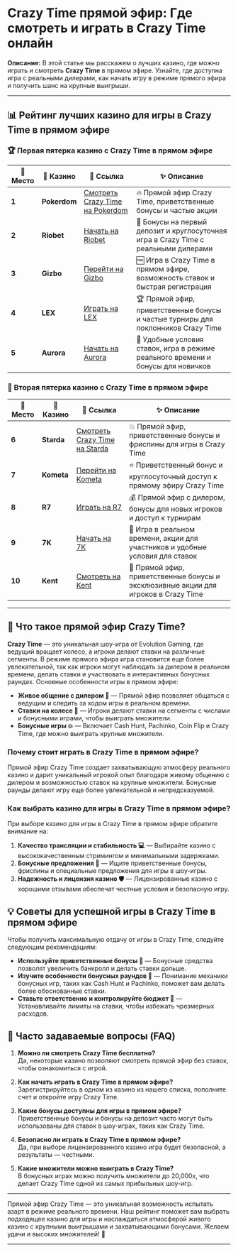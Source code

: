 # Crazy Time прямой эфир: Где смотреть и играть в Crazy Time онлайн

**Описание:** В этой статье мы расскажем о лучших казино, где можно играть и смотреть **Crazy Time** в прямом эфире. Узнайте, где доступна игра с реальными дилерами, как начать игру в режиме прямого эфира и получить шанс на крупные выигрыши.

---

## 📊 Рейтинг лучших казино для игры в Crazy Time в прямом эфире

### 🏆 Первая пятерка казино с Crazy Time в прямом эфире

| 🏅 **Место** | 🎰 **Казино**        | 🌟 **Ссылка**                                                                                     | ✨ **Описание**                                                                                         |
|--------------|----------------------|--------------------------------------------------------------------------------------------------|--------------------------------------------------------------------------------------------------------|
| **1**       | **Pokerdom**         | [Смотреть Crazy Time на Pokerdom](https://brandplay.link/4k77v2yx)                               | 🔥 Прямой эфир Crazy Time, приветственные бонусы и частые акции                                        |
| **2**       | **Riobet**           | [Начать на Riobet](https://brandplay.link/7xBLTPyj)                                              | 💎 Бонусы на первый депозит и круглосуточная игра в Crazy Time с реальными дилерами                    |
| **3**       | **Gizbo**            | [Перейти на Gizbo](https://brandplay.link/bprXw4YV)                                              | 🆓 Игра в Crazy Time в прямом эфире, возможность ставок и быстрая регистрация                          |
| **4**       | **LEX**              | [Играть на LEX](https://brandplay.link/zW4hdDFV)                                                 | 🏆 Прямой эфир, приветственные бонусы и частые турниры для поклонников Crazy Time                      |
| **5**       | **Aurora**           | [Начать на Aurora](https://10trafic-stat2.com/click/668546556bcc6313411604bd/6766/13032/subaccount) | 🎁 Удобные условия ставок, игра в режиме реального времени и бонусы для новичков                      |

### 🏅 Вторая пятерка казино с Crazy Time в прямом эфире

| 🏅 **Место** | 🎰 **Казино**        | 🌟 **Ссылка**                                                                                     | ✨ **Описание**                                                                                         |
|--------------|----------------------|--------------------------------------------------------------------------------------------------|--------------------------------------------------------------------------------------------------------|
| **6**       | **Starda**           | [Смотреть Crazy Time на Starda](https://brandplay.link/fB7xwRFL)                                 | 💥 Прямой эфир, приветственные бонусы и фриспины для игры в Crazy Time                                 |
| **7**       | **Kometa**           | [Перейти на Kometa](https://brandplay.link/8ZymQJV8)                                             | ⭐ Приветственный бонус и круглосуточный доступ к прямому эфиру Crazy Time                              |
| **8**       | **R7**               | [Играть на R7](https://brandplay.link/bMd3Yjsw)                                                  | 💰 Прямой эфир с дилером, бонусы для новых игроков и доступ к турнирам                                 |
| **9**       | **7K**               | [Начать на 7K](https://brandplay.link/BvQyFShp)                                                  | 🎲 Игра в реальном времени, акции для участников и удобные условия для ставок                          |
| **10**      | **Kent**             | [Смотреть на Kent](https://brandplay.link/Fv2WP3js)                                              | 🔄 Прямой эфир, приветственные бонусы и эксклюзивные акции для игроков в Crazy Time                    |

---

## 🎡 Что такое прямой эфир Crazy Time?

**Crazy Time** — это уникальная шоу-игра от Evolution Gaming, где ведущий вращает колесо, а игроки делают ставки на различные сегменты. В режиме прямого эфира игра становится еще более увлекательной, так как игроки могут наблюдать за дилером в реальном времени, делать ставки и участвовать в интерактивных бонусных раундах. Основные особенности игры в прямом эфире:

- **Живое общение с дилером 🎤** — Прямой эфир позволяет общаться с ведущим и следить за ходом игры в реальном времени.
- **Ставки на колесе 🎰** — Игроки делают ставки на сегменты с числами и бонусными играми, чтобы выиграть множители.
- **Бонусные игры 💥** — Включает Cash Hunt, Pachinko, Coin Flip и Crazy Time, где можно выиграть крупные множители.

### Почему стоит играть в Crazy Time в прямом эфире?

Прямой эфир Crazy Time создает захватывающую атмосферу реального казино и дарит уникальный игровой опыт благодаря живому общению с дилером и возможностью ставок на крупные множители. Бонусные раунды делают игру еще более увлекательной и непредсказуемой.

### Как выбрать казино для игры в Crazy Time в прямом эфире?

При выборе казино для игры в Crazy Time в прямом эфире обратите внимание на:

1. **Качество трансляции и стабильность 💻** — Выбирайте казино с высококачественным стримингом и минимальными задержками.
2. **Бонусные предложения 💸** — Ищите приветственные бонусы, фриспины и специальные предложения для игры в шоу-игры.
3. **Надежность и лицензия казино 🛡️** — Лицензированные казино с хорошими отзывами обеспечат честные условия и безопасную игру.

## 💡 Советы для успешной игры в Crazy Time в прямом эфире

Чтобы получить максимальную отдачу от игры в Crazy Time, следуйте следующим рекомендациям:

- **Используйте приветственные бонусы 🎉** — Бонусные средства позволят увеличить банкролл и делать ставки дольше.
- **Изучите особенности бонусных раундов 🎲** — Понимание механики бонусных игр, таких как Cash Hunt и Pachinko, поможет вам делать более обоснованные ставки.
- **Ставьте ответственно и контролируйте бюджет 🛑** — Устанавливайте лимиты на ставки, чтобы избежать чрезмерных расходов.

## 📜 Часто задаваемые вопросы (FAQ)

1. **Можно ли смотреть Crazy Time бесплатно?**  
   Да, некоторые казино позволяют смотреть прямой эфир без ставок, чтобы ознакомиться с игрой.

2. **Как начать играть в Crazy Time в прямом эфире?**  
   Зарегистрируйтесь в одном из казино из нашего списка, пополните счет и откройте игру Crazy Time.

3. **Какие бонусы доступны для игры в прямом эфире?**  
   Приветственные бонусы и бонусы на депозит часто могут быть использованы для ставок в шоу-играх, таких как Crazy Time.

4. **Безопасно ли играть в Crazy Time в прямом эфире?**  
   Да, при выборе лицензированного казино игра будет безопасной, а результаты — честными.

5. **Какие множители можно выиграть в Crazy Time?**  
   В бонусных играх можно получить множители до 20,000x, что делает Crazy Time одной из самых прибыльных шоу-игр.

---

Прямой эфир Crazy Time — это уникальная возможность испытать азарт в режиме реального времени. Наш рейтинг поможет вам выбрать подходящее казино для игры и наслаждаться атмосферой живого казино с крупными выигрышами и захватывающими бонусами. Желаем удачи и высоких множителей! 🎉

---
